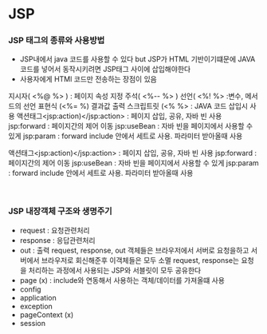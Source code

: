 JSP
===

### JSP 태그의 종류와 사용방법

- JSP내에서 java 코드를 사용할 수 있다
but JSP가 HTML 기반이기떄문에 JAVA코드를 넣어서 동작시키려면
JSP태그 사이에 삽입해야한다
- 사용자에게 HTMl 코드만 전송하는 장점이 있음

지시자( <%@ %> ) : 페이지 속성 지정
주석( <%-- %> )
선언( <%! %> :변수, 메서드의 선언
표현식 (<%= %) 결과값 출력
스크립트릿 (<% %> : JAVA 코드 삽입시 사용
액션태그<jsp:action)</jsp:action> : 페이지 삽입, 공유, 자바 빈 사용
jsp:forward : 페이지간의 제어 이동
jsp:useBean : 자바 빈을 페이지에서 사용할 수 있게
jsp:param : forward include 안에서 세트로 사용. 파라미터 받아올때 사용

액션태그<jsp:action)</jsp:action> : 페이지 삽입, 공유, 자바 빈 사용
jsp:forward : 페이지간의 제어 이동
jsp:useBean : 자바 빈을 페이지에서 사용할 수 있게
jsp:param : forward include 안에서 세트로 사용. 파라미터 받아올때 사용

<br/>

### JSP 내장객체 구조와 생명주기

- request : 요청관련처리
- response : 응답관련처리
- out : 출력
request, response, out 객체들은 브라우저에서 서버로
요청을하고 서버에서 브라우저로 회신해준후 이객체들은 모두 소멸
request, response는 요청을 처리하는 과정에서 사용되는
JSP와 서블릿이 모두 공유한다
- page (x) : include와 연동해서 사용하는 객체/데이터를 가져올떄 사용
- config
- application
- exception
- pageContext (x)
- session


